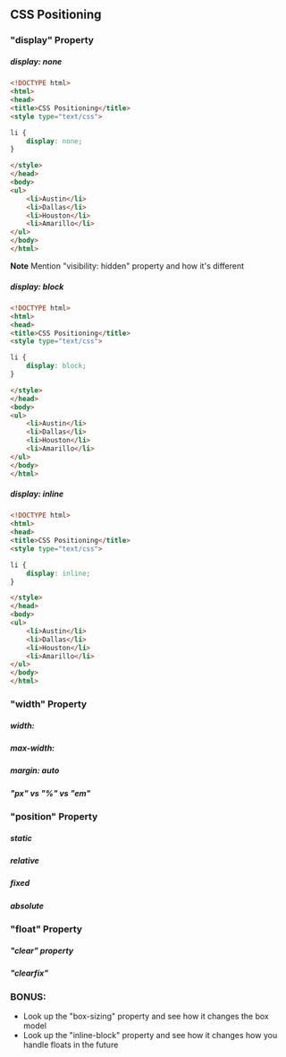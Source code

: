 ## CSS Positioning

### "display" Property

##### display: none 

```HTML
<!DOCTYPE html>
<html>
<head>
<title>CSS Positioning</title>
<style type="text/css">

li {
	display: none;
}

</style>
</head>
<body>
<ul>
	<li>Austin</li>
	<li>Dallas</li>
	<li>Houston</li>
	<li>Amarillo</li>
</ul>
</body>
</html>
```

**Note** Mention "visibility: hidden" property and how it's different

##### display: block

```HTML
<!DOCTYPE html>
<html>
<head>
<title>CSS Positioning</title>
<style type="text/css">

li {
	display: block;
}

</style>
</head>
<body>
<ul>
	<li>Austin</li>
	<li>Dallas</li>
	<li>Houston</li>
	<li>Amarillo</li>
</ul>
</body>
</html>
```

##### display: inline

```HTML
<!DOCTYPE html>
<html>
<head>
<title>CSS Positioning</title>
<style type="text/css">

li {
	display: inline;
}

</style>
</head>
<body>
<ul>
	<li>Austin</li>
	<li>Dallas</li>
	<li>Houston</li>
	<li>Amarillo</li>
</ul>
</body>
</html>
```

### "width" Property

##### width: 

##### max-width:

##### margin: auto

##### "px" vs "%" vs "em"

### "position" Property

##### static

##### relative

##### fixed

##### absolute 

### "float" Property

##### "clear" property

##### "clearfix"


### BONUS: 
* Look up the "box-sizing" property and see how it changes the box model 
* Look up the "inline-block" property and see how it changes how you handle floats in the future



